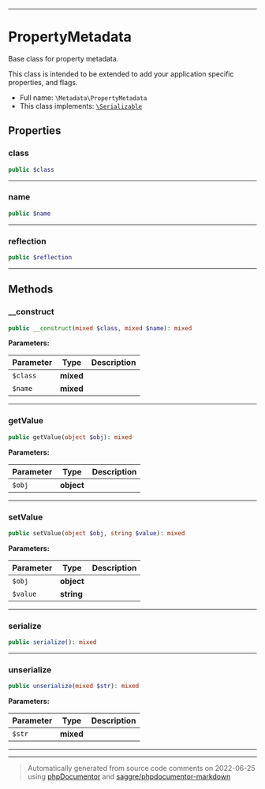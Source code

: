 ***

# PropertyMetadata

Base class for property metadata.

This class is intended to be extended to add your application specific
properties, and flags.

* Full name: `\Metadata\PropertyMetadata`
* This class implements:
[`\Serializable`](../Serializable.md)



## Properties


### class



```php
public $class
```






***

### name



```php
public $name
```






***

### reflection



```php
public $reflection
```






***

## Methods


### __construct



```php
public __construct(mixed $class, mixed $name): mixed
```








**Parameters:**

| Parameter | Type | Description |
|-----------|------|-------------|
| `$class` | **mixed** |  |
| `$name` | **mixed** |  |




***

### getValue



```php
public getValue(object $obj): mixed
```








**Parameters:**

| Parameter | Type | Description |
|-----------|------|-------------|
| `$obj` | **object** |  |




***

### setValue



```php
public setValue(object $obj, string $value): mixed
```








**Parameters:**

| Parameter | Type | Description |
|-----------|------|-------------|
| `$obj` | **object** |  |
| `$value` | **string** |  |




***

### serialize



```php
public serialize(): mixed
```











***

### unserialize



```php
public unserialize(mixed $str): mixed
```








**Parameters:**

| Parameter | Type | Description |
|-----------|------|-------------|
| `$str` | **mixed** |  |




***


***
> Automatically generated from source code comments on 2022-06-25 using [phpDocumentor](http://www.phpdoc.org/) and [saggre/phpdocumentor-markdown](https://github.com/Saggre/phpDocumentor-markdown)
